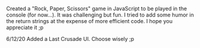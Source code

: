 Created a "Rock, Paper, Scissors" game in JavaScript to be played in the console (for now...). It was challenging but fun. I tried to add some humor in the return strings at the expense of more efficient code. I hope you appreciate it ;p

6/12/20 Added a Last Crusade UI. Choose wisely ;p
